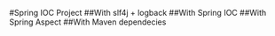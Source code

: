#Spring IOC Project
##With slf4j + logback
##With Spring IOC
##With Spring Aspect
##With Maven dependecies
